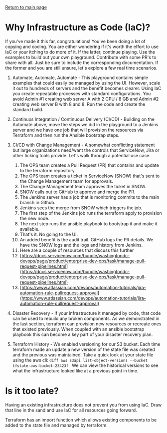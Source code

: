 [Return to main page](../README.md)

# Why Infrastructure as Code (IaC)?  

If you've made it this far, congratulations! You've been doing a lot of copying and coding. You are either wondering if it's worth the effort to use IaC or your itching to do more of it.  If the latter, continue playing. Use the examples to build out your own playground.  Contribute with some PR's to share with all. Just be sure to include the corresponding documentation. If the former and you are still unsure, let's explore a few real time scenarios.

1. Automate, Automate, Automate - This playground contains simple examples that could easily be managed by using the UI. However, scale it out to hundreds of servers and the benefit becomes clearer. Using IaC you create repeatable processes with standard configurations.  You avoid Admin #1 creating web server A with 2 CPU / 8 GB and Admin #2 creating web server B with 8 and 8. Run the code and create the standard build. 

2.  Continuos Integration /  Continuous Delivery (CI/CD) - Building on the Automate above, move the steps we did in the playground to a Jenkins server and we have one job that will provision the resources via Terraform and then run the Ansible bootstrap steps. 

3. CI/CD with Change Management - A somewhat conflicting statement but large organizations need/want the controls that ServiceNow, Jira or other ticking tools provide.  Let's walk through a potential use case. 
   
   1. The OPS team creates a Pull Request (PR) that contains and update to the terraform  repository. 
   2. The OPS team creates a ticket in ServiceNow (SNOW) that's sent to the Change Management team for approvals.
   3. The Change Management team approves the ticket in SNOW. 
   4. SNOW calls out to GitHub to approve and merge the PR.
   5. The Jenkins server has a job that is monitoring commits to the main branch in Github. 
   6. Jenkins sees the merge from SNOW which triggers the job.
   7. The first step of the Jenkins job runs the terraform apply to provision the new node. 
   8. The next step runs the ansible playbook to bootstrap it and make it available. 
   9. That's it. No going to the UI. 
   10. An added benefit is the audit trail. GitHub logs the PR details. We have the SNOW logs and the logs and history from Jenkins. 
   11. Here are a couple of resources that discuss this further
      1.  [https://docs.servicenow.com/bundle/washingtondc-devops/page/product/enterprise-dev-ops/task/manage-pull-request-pipelines.html](https://docs.servicenow.com/bundle/washingtondc-devops/page/product/enterprise-dev-ops/task/manage-pull-request-pipelines.html)
      2.  [https://www.atlassian.com/devops/automation-tutorials/jira-automation-rule-pullrequest-approval](https://www.atlassian.com/devops/automation-tutorials/jira-automation-rule-pullrequest-approval)
  

4.  Disaster Recovery - If your infrastructure it managed by code, that code can be used to rebuild any broken components. As we demonstrated in the last section, terraform can provision new resources or recreate ones that existed previously. When coupled with an ansible bootstrap playbook this can become a key part of your disaster recovery plan. 

5. Terraform History - We enabled versioning for our S3 bucket. Each time terraform made an update a new version of the state file was created and the previous was maintained. Take a quick look at your state file using the aws cli:
         ```diff
        aws s3api list-object-versions --bucket tfstate-aws-bucket-23423f
        ```
We can view the historical versions to see what the infrastructure looked like at a previous point in time.     


# Is it too late?
Having an existing infrastructure does not prevent you from using IaC. Draw that line in the sand and use IaC for all resources going forward. 

Terraform has an import function which allows existing components to be added to the state file and managed by terraform. 


    
    
